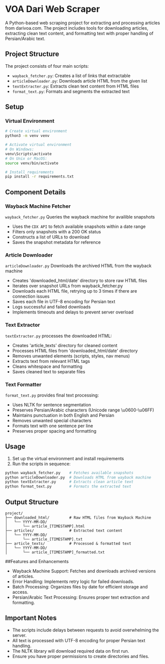 # VOA Dari Web Scraper

A Python-based web scraping project for extracting and processing articles from darivoa.com. The project includes tools for downloading articles, extracting clean text content, and formatting text with proper handling of Persian/Arabic text.

## Project Structure

The project consists of four main scripts:
- `wayback_fetcher.py`: Creates a list of links that extractable
- `articleDownloader.py`: Downloads article HTML from the given list
- `textExtracter.py`: Extracts clean text content from HTML files
- `format_text.py`: Formats and segments the extracted text

## Setup

### Virtual Environment
```bash
# Create virtual environment
python3 -m venv venv

# Activate virtual environment
# On Windows:
venv\Scripts\activate
# On Unix or MacOS:
source venv/bin/activate

# Install requirements
pip install -r requirements.txt
```

## Component Details

### Wayback Machine Fetcher
`wayback_fetcher.py` Queries the wayback machine for availible snapshots
- Uses the `CDX API` to fetch available snapshots within a date range
- Filters only snapshots with a 200 OK status
- Constructs a list of URLs to download
- Saves the snapshot metadata for reference

### Article Downloader
`articleDownloader.py` Downloads the archived HTML from the wayback machine
- Creates 'downloaded_html/date' directory to store raw HTML files
- Iterates over snapshot URLs from wayback_fetcher.py
- Downloads each HTML file, retrying up to 3 times if there are connection issues
- Saves each file in UTF-8 encoding for Persian text
- Logs successful and failed downloads
- Implements timeouts and delays to prevent server overload

### Text Extractor
`textExtracter.py` processes the downloaded HTML:
- Creates 'article_texts' directory for cleaned content
- Processes HTML files from 'downloaded_html/date' directory
- Removes unwanted elements (scripts, styles, nav menus)
- Extracts text from relevant HTML tags
- Cleans whitespace and formatting
- Saves cleaned text to separate files

### Text Formatter
`format_text.py` provides final text processing:
- Uses NLTK for sentence segmentation
- Preserves Persian/Arabic characters (Unicode range \u0600-\u06FF)
- Maintains punctuation in both English and Persian
- Removes unwanted special characters
- Formats text with one sentence per line
- Preserves proper spacing and formatting

## Usage

1. Set up the virtual environment and install requirements
2. Run the scripts in sequence:
```bash
python wayback_fetcher.py    # Fetches available snapshots
python articleDownloader.py  # Downloads HTML from wayback machine
python textExtracter.py      # Extracts clean article text
python format_text.py        # Formats the extracted text
```

## Output Structure
```
project/
├── downloaded_html/         # Raw HTML files from Wayback Machine
│   └── YYYY-MM-DD/
│       └── article_[TIMESTAMP].html
├── articles/                # Extracted text content
│   └── YYYY-MM-DD/
│       └── article_[TIMESTAMP].txt
├── article_texts/           # Processed & formatted text
│   └── YYYY-MM-DD/
│       └── article_[TIMESTAMP]_formatted.txt
```

##Features and Enhancements
- Wayback Machine Support: Fetches and downloads archived versions of articles.
- Error Handling: Implements retry logic for failed downloads.
- Batch Processing: Organizes files by date for efficient storage and access.
- Persian/Arabic Text Processing: Ensures proper text extraction and formatting.

## Important Notes
- The scripts include delays between requests to avoid overwhelming the server.
- All text is processed with UTF-8 encoding for proper Persian text handling.
- The NLTK library will download required data on first run.
- Ensure you have proper permissions to create directories and files.
